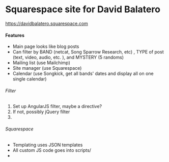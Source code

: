 # Squarespace site for David Balatero

https://davidbalatero.squarespace.com

#### Features
- Main page looks like blog posts
- Can filter by BAND (netcat, Song Sparrow Research, etc) , TYPE of post (text, video, audio, etc. ), and MYSTERY (5 randoms)
- Mailing list (use Mailchimp)
- Site manager (use Squarespace)
- Calendar (use Songkick, get all bands' dates and display all on one single calendar)

###### Filter
1. Set up AngularJS filter, maybe a directive? 
2. If not, possibly jQuery filter
3. 

###### Squarespace
- Templating uses JSON templates
- All custom JS code goes into scripts/
- 


